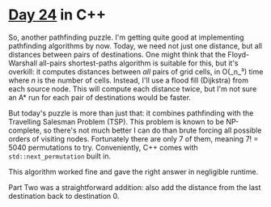 # [Day 24](http://adventofcode.com/2016/day/24) in C++

So, another pathfinding puzzle. I'm getting quite good at implementing
pathfinding algorithms by now. Today, we need not just one distance, but all
distances between pairs of destinations. One might think that the
Floyd-Warshall all-pairs shortest-paths algorithm is suitable for this, but
it's overkill: it computes distances between _all_ pairs of grid cells, in
O(_n_³) time where _n_ is the number of cells. Instead, I'll use a flood fill
(Dijkstra) from each source node. This will compute each distance twice, but
I'm not sure an A\* run for each pair of destinations would be faster.

But today's puzzle is more than just that: it combines pathfinding with the
Travelling Salesman Problem (TSP). This problem is known to be NP-complete, so
there's not much better I can do than brute forcing all possible orders of
visiting nodes. Fortunately there are only 7 of them, meaning 7! = 5040
permutations to try. Conveniently, C++ comes with `std::next_permutation` built
in.

This algorithm worked fine and gave the right answer in negligible runtime.

Part Two was a straightforward addition: also add the distance from the last
destination back to destination 0.
